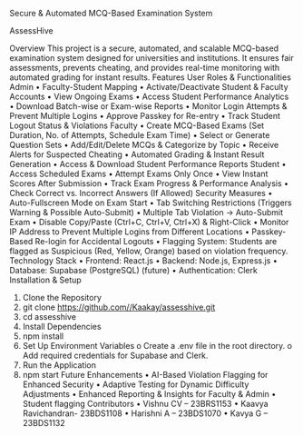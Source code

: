 Secure & Automated MCQ-Based Examination System


AssessHive

Overview
This project is a secure, automated, and scalable MCQ-based examination system designed for universities and institutions. It ensures fair assessments, prevents cheating, and provides real-time monitoring with automated grading for instant results.
Features
User Roles & Functionalities
Admin
•	Faculty-Student Mapping
•	Activate/Deactivate Student & Faculty Accounts
•	View Ongoing Exams
•	Access Student Performance Analytics
•	Download Batch-wise or Exam-wise Reports
•	Monitor Login Attempts & Prevent Multiple Logins
•	Approve Passkey for Re-entry
•	Track Student Logout Status & Violations
Faculty
•	Create MCQ-Based Exams (Set Duration, No. of Attempts, Schedule Exam Time)
•	Select or Generate Question Sets
•	Add/Edit/Delete MCQs & Categorize by Topic
•	Receive Alerts for Suspected Cheating
•	Automated Grading & Instant Result Generation
•	Access & Download Student Performance Reports
Student
•	Access Scheduled Exams
•	Attempt Exams Only Once
•	View Instant Scores After Submission
•	Track Exam Progress & Performance Analysis
•	Check Correct vs. Incorrect Answers (If Allowed)
Security Measures
•	Auto-Fullscreen Mode on Exam Start
•	Tab Switching Restrictions (Triggers Warning & Possible Auto-Submit)
•	Multiple Tab Violation → Auto-Submit Exam
•	Disable Copy/Paste (Ctrl+C, Ctrl+V, Ctrl+X) & Right-Click
•	Monitor IP Address to Prevent Multiple Logins from Different Locations
•	Passkey-Based Re-login for Accidental Logouts
•	Flagging System: Students are flagged as Suspicious (Red, Yellow, Orange) based on violation frequency.
Technology Stack
•	Frontend: React.js
•	Backend: Node.js, Express.js
•	Database: Supabase (PostgreSQL) (future)
•	Authentication: Clerk
Installation & Setup
1.	Clone the Repository
2.	git clone https://github.com//Kaakay/assesshive.git
3.	cd assesshive
4.	Install Dependencies
5.	npm install
6.	Set Up Environment Variables
o	Create a .env file in the root directory.
o	Add required credentials for Supabase and Clerk.
7.	Run the Application
8.	npm start
Future Enhancements
•	AI-Based Violation Flagging for Enhanced Security
•	Adaptive Testing for Dynamic Difficulty Adjustments
•	Enhanced Reporting & Insights for Faculty & Admin
•	Student flagging
Contributors
•	Vishnu CV – 23BRS1153
•	Kaavya Ravichandran- 23BDS1108
•	Harishni A – 23BDS1070
•	Kavya G – 23BDS1132
